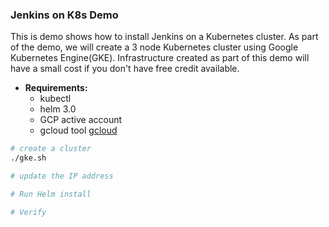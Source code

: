 ### Jenkins on K8s Demo

This is demo shows how to install Jenkins on a Kubernetes cluster. As part of the demo, we will create a 3 node Kubernetes cluster using Google Kubernetes Engine(GKE).
Infrastructure created as part of this demo will have a small cost if you don't have free credit available.

* **Requirements:**
    - kubectl
    - helm 3.0
    - GCP active account
    - gcloud tool [gcloud](https://cloud.google.com/sdk/gcloud)

```bash
# create a cluster
./gke.sh

# update the IP address

# Run Helm install

# Verify
```